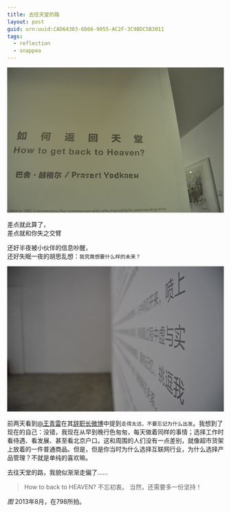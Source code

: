 ```yaml
---
title: 去往天堂的路
layout: post
guid: urn:uuid:CAD64303-6D66-9055-AC2F-3C9BDC5B3011
tags:
  - reflection
  - snappea
---
```


![How to back to HEAVEN](/media/files/2013/12/back_to_heaven.jpg)

差点就此算了，  
差点就和你失之交臂

还好半夜被小伙伴的信息吵醒，  
还好失眠一夜的胡思乱想：`我究竟想要什么样的未来？`

![allure etc.](/media/files/2013/12/allure.jpg)

前两天看到[@王青雷](http://weibo.com/u/1074172460)在其[辞职长微博](https://www.google.com/search?q=%E5%91%8A%E5%88%AB%E5%A4%AE%E8%A7%86%E2%80%94%E2%80%94%E7%95%99%E7%BB%99%E8%BF%99%E4%B8%AA%E6%97%B6%E4%BB%A3%E7%9A%84%E4%B8%80%E4%BA%9B%E7%9C%9F%E8%AF%9D)中提到`走得太远，不要忘记为什么出发`。我想到了现在的自己：没错，我现在从早到晚行色匆匆，每天做着同样的事情；选择工作时看待遇、看发展、甚至看北京户口。这和周围的人们没有一点差别，就像超市货架上放着的一件普通商品。但是，但是你当时为什么选择互联网行业，为什么选择产品管理？不就是单纯的喜欢嘛。

去往天堂的路，我貌似渐渐走偏了……

> How to back to HEAVEN? 
> 不忘初衷。
> 当然，还需要多一份坚持！

_图_ 2013年8月，在798所拍。
